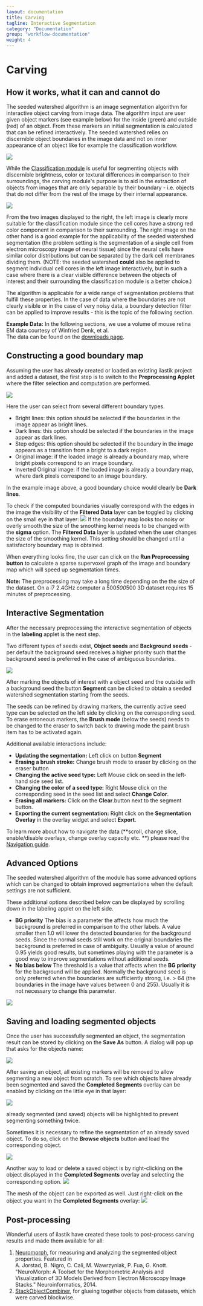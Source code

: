 ```yaml
---
layout: documentation
title: Carving
tagline: Interactive Segmentation
category: "Documentation"
group: "workflow-documentation"
weight: 4
---
```

# Carving

## How it works, what it can and cannot do

The seeded watershed algorithm is an image segmentation algorithm for
interactive object carving from image data. The algorithm input are user given
object markers (see example below) for the inside (green) and outside (red) of
an object.  From these markers an initial segmentation is calculated that can
be refined interactively. The seeded watershed relies on discernible object
boundaries in the image data and not on inner appearance of an object like for
example the classification workflow.
      
<a href="carving_intro_overview.png" data-toggle="lightbox"><img src="carving_intro_overview.png" class="img-responsive" /></a>

While the
[Classification module]({{site.baseurl}}/documentation/pixelclassification/pixelclassification.html)
is useful for segmenting objects with discernible brightness, color
or textural differences in comparison to their surroundings, the carving
module's purpose is to aid in the extraction of objects from images that are
only separable by their boundary - i.e. objects that do not differ from the
rest of the image by their internal appearance.

<a href="carving_good_bad.png" data-toggle="lightbox"><img src="carving_good_bad.png" class="img-responsive" /></a>
      
From the two images displayed to the right, the left image is clearly
more suitable for the classification module since the cell cores have a
strong red color component in comparison to their surrounding. The right
image on the other hand is a good example for the applicability of the
seeded watershed segmentation (the problem setting is the segmentation of
a single cell from electron microscopy image of neural tissue) since the
neural cells have similar color distributions but can be
separated by the dark cell membranes dividing them. (NOTE: the seeded
watershed **could** also be applied to segment individual cell cores
in the left image interactively, but in such a case where there is a
clear visible difference between the objects of interest and their
surrounding the classification module is a better choice.)

The algorithm is applicable for a wide range of segmentation problems that
fulfill these properties. In the case of data where the boundaries are not
clearly visible or in the case of very noisy data, a boundary detection filter
can be applied to improve results - this is the topic of the following section.

**Example Data:** In the following sections, we use a volume of mouse retina EM data courtesy of Winfried Denk, et al.  
The data can be found on the [downloads page]({{site.baseurl}}/download.html).

## Constructing a good boundary map

Assuming the user has already created or loaded an existing
ilastik project and added a dataset, the first step is to switch to the **Preprocessing Applet**
where the filter selection and computation are performed.

<a href="snapshots/preprocessing1-zoomed.png" data-toggle="lightbox"><img src="snapshots/preprocessing1-zoomed.png" class="img-responsive" /></a>

Here the user can select from several different boundary types.
* Bright lines: this option should be selected if the boundaries in the image appear as bright lines.
* Dark lines: this option should be selected if the boundaries in the image appear as dark lines.
* Step edges: this option should be selected if the boundary in the image appears as a transition from a bright to a dark region.
* Original image: if the loaded image is already a boundary map, where bright pixels correspond to an image boundary.
* Inverted Original image: if the loaded image is already a boundary map, where dark pixels correspond to an image boundary.

In the example image above, a good boundary choice would clearly be **Dark lines**.

To check if the computed boundaries visually correspond with the edges in the image the visibility of the **Filtered Data** layer
can be toggled by clicking on the small eye in that layer:
<a href="snapshots/preprocessing2-zoomed.png" data-toggle="lightbox"><img src="snapshots/preprocessing2-zoomed.png" class="img-responsive" /></a>
If the boundary map looks too noisy or overly smooth the size of the smoothing kernel needs to be changed with the **sigma** option.
The **Filtered Data** layer is updated when the user changes the size of the smoothing kernel. This setting should be changed
until a satisfactory boundary map is obtained.

When everything looks fine, the user can click on the **Run Preprocessing button** to calculate a sparse supervoxel graph of 
the image and boundary map which will speed up segmentation times.
      
**Note:** The preprocessing may take a long time depending on the the
size of the dataset. On a i7 2.4GHz computer a 500*500*500 3D dataset requires
15 minutes of preprocessing.


## Interactive Segmentation

After the necessary preprocessing the interactive segmentation of objects in the **labeling** applet is the next step.

Two different types of seeds exist, **Object seeds** and **Background seeds** - per default the background seed receives a higher priority such that the background seed is preferred in the case of ambiguous boundaries.

<a href="snapshots/labeling1-zoomed.png" data-toggle="lightbox"><img src="snapshots/labeling1-zoomed.png" class="img-responsive" /></a>

After marking the objects of interest with a object seed and the outside
with a background seed the button **Segment** can be clicked to obtain a seeded
watershed segmentation starting from the seeds.

The seeds can be refined by drawing markers, the currently active seed type can be selected 
on the left side by clicking on the corresponding seed.
To erase erroneous markers, the **Brush mode** (below the seeds) needs to be changed to the eraser to switch back to drawing mode 
the paint brush item has to be activated again.
 
Additional available interactions include:

- **Updating the segmentation:** Left click on button **Segment**
- **Erasing a brush stroke:** Change brush mode to eraser by clicking on the eraser button
- **Changing the active seed type:** Left Mouse click on seed in the left-hand side seed list.
- **Changing the color of a seed type:** Right Mouse click on the corresponding seed in the seed list and select **Change Color**.
- **Erasing all markers:** Click on the  **Clear**.button next to the segment button.
- **Exporting the current segmentation:** Right click on the **Segmentation Overlay** in the overlay widget and select **Export**.
      
To learn more about how to navigate the data (**scroll, change slice,
enable/disable overlays, change overlay capacity etc. **) please read the
[Navigation guide]({{site.baseurl}}/documentation/basics/navigation.html).

## Advanced Options

The seeded watershed algorithm of the module has some advanced options which
can be changed to obtain improved segmentations when the default settings are
not sufficient.

These additional options described below can be displayed by scrolling down
in the labeling applet on the left side.

- **BG priority** The bias is a parameter the affects how much the background is
  preferred in comparison to the other labels. A value smaller then 1.0 will
  lower the detected boundaries for the background seeds. Since the normal
  seeds still work on the original boundaries the background is preferred in
  case of ambiguity. Usually a value of around 0.95 yields good results, but
  sometimes playing with the parameter is a good way to improve segmentations
  without additional seeds.
- **No bias below** The threshold is a value that affects when the **BG priority**
  for the background will be applied. Normally the background seed is only
  preferred when the boundaries are sufficiently strong, i.e. > 64 (the
  boundaries in the image have values between 0 and 255). Usually it is not
  necessary to change this parameter.
  
<a href="snapshots/labeling2-zoomed.png" data-toggle="lightbox"><img src="snapshots/labeling2-zoomed.png" class="img-responsive" /></a>


## Saving and loading segmented objects

Once the user has successfully segmented an object, the segmentation result
can be stored by clicking on the **Save As** button. A dialog will pop up that
asks for the objects name:

<a href="snapshots/labeling3-zoomed.png" data-toggle="lightbox"><img src="snapshots/labeling3-zoomed.png" class="img-responsive" /></a>

After saving an object, all existing markers will be removed to allow segmenting a new
object from scratch. To see which objects have already been segmented and saved the **Completed Segments** overlay
can be enabled by clicking on the little eye in that layer:

<a href="snapshots/labeling4-zoomed.png" data-toggle="lightbox"><img src="snapshots/labeling4-zoomed.png" class="img-responsive" /></a>

already segmented (and saved) objects will be highlighted to prevent segmenting something twice.

Sometimes it is necessary to refine the segmentation of an already saved object. To do so, click
on the **Browse objects** button and load the corresponding object. 

<a href="snapshots/labeling5-zoomed.png" data-toggle="lightbox"><img src="snapshots/labeling5-zoomed.png" class="img-responsive" /></a>

Another way to load or delete a saved object is by right-clicking on the object displayed in the **Completed Segments** overlay
and selecting the corresponding option.
<a href="snapshots/labeling6-zoomed.png" data-toggle="lightbox"><img src="snapshots/labeling6-zoomed.png" class="img-responsive" /></a>

The mesh of the object can be exported as well. Just right-click on the object you want in the **Completed Segments** overlay:
<a href="snapshots/export_meshes.png" data-toggle="lightbox"><img src="snapshots/export_meshes.png" class="img-responsive" /></a>

## Post-processing
Wonderful users of ilastik have created these tools to post-process carving results and made them available for all:

1. [Neuromorph](http://cvlab.epfl.ch/NeuroMorph), for measuring and analyzing the segmented object properties. Featured in <br>
A. Jorstad, B. Nigro, C. Cali, M. Wawrzyniak, P. Fua, G. Knott.  "NeuroMorph: A Toolset for the Morphometric Analysis and Visualization of 3D Models Derived from Electron Microscopy Image Stacks." Neuroinformatics, 2014.
2. [StackObjectCombiner](http://wiki.imagej.net/StackObjectCombiner), for glueing together objects from datasets, which were carved blockwise.
